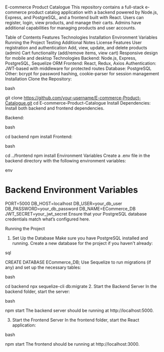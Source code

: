 E-commerce Product Catalogue
This repository contains a full-stack e-commerce product catalog application with a backend powered by Node.js, Express, and PostgreSQL, and a frontend built with React. Users can register, login, view products, and manage their carts. Admins have additional capabilities for managing products and user accounts.

Table of Contents
Features
Technologies
Installation
Environment Variables
Running the Project
Testing
Additional Notes
License
Features
User registration and authentication
Add, view, update, and delete products (admin)
Cart functionality (add/remove items, view cart)
Responsive design for mobile and desktop
Technologies
Backend: Node.js, Express, PostgreSQL, Sequelize ORM
Frontend: React, Redux, Axios
Authentication: JWT-based with middleware for protected routes
Database: PostgreSQL
Other: bcrypt for password hashing, cookie-parser for session management
Installation
Clone the Repository:

bash

git clone https://github.com/your-username/E-commerce-Product-Catalogue.git
cd E-commerce-Product-Catalogue
Install Dependencies: Install both backend and frontend dependencies.

Backend:

bash

cd backend
npm install
Frontend:

bash

cd ../frontend
npm install
Environment Variables
Create a .env file in the backend directory with the following environment variables:

env

# Backend Environment Variables
PORT=5000
DB_HOST=localhost
DB_USER=your_db_user
DB_PASSWORD=your_db_password
DB_NAME=ECommerce_DB
JWT_SECRET=your_jwt_secret
Ensure that your PostgreSQL database credentials match what’s configured here.

Running the Project
1. Set Up the Database
Make sure you have PostgreSQL installed and running. Create a new database for the project if you haven't already:

sql

CREATE DATABASE ECommerce_DB;
Use Sequelize to run migrations (if any) and set up the necessary tables:

bash

cd backend
npx sequelize-cli db:migrate
2. Start the Backend Server
In the backend folder, start the server:

bash

npm start
The backend server should be running at http://localhost:5000.

3. Start the Frontend Server
In the frontend folder, start the React application:

bash

npm start
The frontend should be running at http://localhost:3000.
